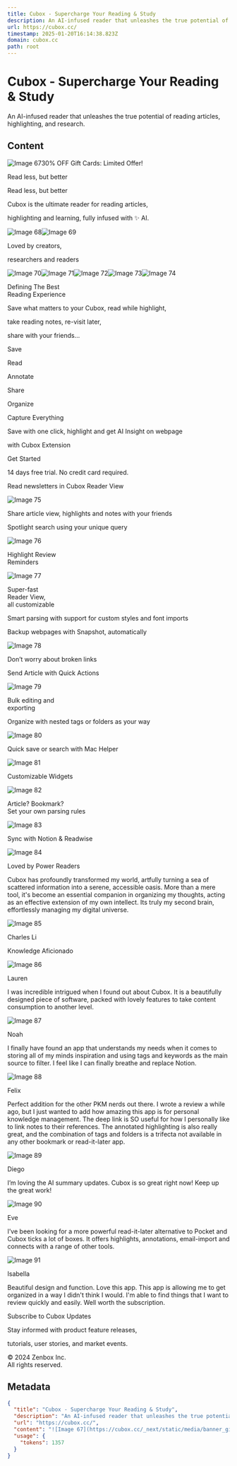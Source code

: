 ```yaml
---
title: Cubox - Supercharge Your Reading & Study
description: An AI-infused reader that unleashes the true potential of reading articles, highlighting, and research.
url: https://cubox.cc/
timestamp: 2025-01-20T16:14:38.823Z
domain: cubox.cc
path: root
---
```


# Cubox - Supercharge Your Reading & Study


An AI-infused reader that unleashes the true potential of reading articles, highlighting, and research.


## Content

![Image 67](https://cubox.cc/_next/static/media/banner_gift.59d5447c.png)30% OFF Gift Cards: Limited Offer!

Read less, but better

Read less, but better

Cubox is the ultimate reader for reading articles,

highlighting and learning, fully infused with ✨ AI.

[](https://cubox.cc/download)![Image 68](https://cubox-official-resource.s3.us-west-1.amazonaws.com/Web-Home-1-S.png)![Image 69](https://cubox-official-resource.s3.us-west-1.amazonaws.com/Web-Home-1-L.png)

Loved by creators,

researchers and readers

![Image 70](https://cubox-official-resource.s3.us-west-1.amazonaws.com/Apple-1.svg)![Image 71](https://cubox-official-resource.s3.us-west-1.amazonaws.com/Stanford-2.svg)![Image 72](https://cubox-official-resource.s3.us-west-1.amazonaws.com/Gatesfoundation-3.svg)![Image 73](https://cubox-official-resource.s3.us-west-1.amazonaws.com/Goldman%20Sachs-4.svg)![Image 74](https://cubox-official-resource.s3.us-west-1.amazonaws.com/accenture-5.svg)

Defining The Best  
Reading Experience

Save what matters to your Cubox, read while highlight,

take reading notes, re-visit later,

share with your friends...

Save

Read

Annotate

Share

Organize

Capture Everything

Save with one click, highlight and get AI Insight on webpage

with Cubox Extension

Get Started

14 days free trial. No credit card required.

Read newsletters in Cubox Reader View

![Image 75](https://cubox-official-resource.s3.us-west-1.amazonaws.com/Web-11-L.png)

Share article view, highlights and notes with your friends

Spotlight search using your unique query

![Image 76](https://cubox-official-resource.s3.us-west-1.amazonaws.com/Web-17-L.png)

Highlight Review  
Reminders

![Image 77](https://cubox-official-resource.s3.us-west-1.amazonaws.com/Web-20-L.png)

Super-fast  
Reader View,  
all customizable

Smart parsing with support for custom styles and font imports

Backup webpages with Snapshot, automatically

![Image 78](https://cubox-official-resource.s3.us-west-1.amazonaws.com/Web-15-L.png)

Don’t worry about broken links

Send Article with Quick Actions

![Image 79](https://cubox-official-resource.s3.us-west-1.amazonaws.com/Web-18-L.png)

Bulk editing and  
exporting

Organize with nested tags or folders as your way

![Image 80](https://cubox-official-resource.s3.us-west-1.amazonaws.com/Web-21-L.png)

Quick save or search with Mac Helper

![Image 81](https://cubox-official-resource.s3.us-west-1.amazonaws.com/Web-13-L.png)

Customizable Widgets

![Image 82](https://cubox-official-resource.s3.us-west-1.amazonaws.com/Web-16-L.png)

Article? Bookmark?  
Set your own parsing rules

![Image 83](https://cubox-official-resource.s3.us-west-1.amazonaws.com/Web-19-L.png)

Sync with Notion & Readwise

![Image 84](https://cubox-official-resource.s3.us-west-1.amazonaws.com/Web-22-L.png)

Loved by Power Readers

Cubox has profoundly transformed my world, artfully turning a sea of scattered information into a serene, accessible oasis. More than a mere tool, it's become an essential companion in organizing my thoughts, acting as an effective extension of my own intellect. Its truly my second brain, effortlessly managing my digital universe.

![Image 85](https://cubox.cc/_next/static/media/user-avatar-1.ae6d796b.png)

Charles Li

Knowledge Aficionado

![Image 86](https://cubox.cc/_next/static/media/user-avatar-2.75f5c07e.png)

Lauren

I was incredible intrigued when I found out about Cubox. It is a beautifully designed piece of software, packed with lovely features to take content consumption to another level.

![Image 87](https://cubox.cc/_next/static/media/user-avatar-3.87d74a1d.png)

Noah

I finally have found an app that understands my needs when it comes to storing all of my minds inspiration and using tags and keywords as the main source to filter. I feel like I can finally breathe and replace Notion.

![Image 88](https://cubox.cc/_next/static/media/user-avatar-4.877448c2.png)

Felix

Perfect addition for the other PKM nerds out there. I wrote a review a while ago, but I just wanted to add how amazing this app is for personal knowledge management. The deep link is SO useful for how I personally like to link notes to their references. The annotated highlighting is also really great, and the combination of tags and folders is a trifecta not available in any other bookmark or read-it-later app.

![Image 89](https://cubox.cc/_next/static/media/user-avatar-5.f4a10445.png)

Diego

I’m loving the AI summary updates. Cubox is so great right now! Keep up the great work!

![Image 90](https://cubox.cc/_next/static/media/user-avatar-6.50d62de0.png)

Eve

I’ve been looking for a more powerful read-it-later alternative to Pocket and Cubox ticks a lot of boxes. It offers highlights, annotations, email-import and connects with a range of other tools.

![Image 91](https://cubox.cc/_next/static/media/user-avatar-7.82c346ce.png)

Isabella

Beautiful design and function. Love this app. This app is allowing me to get organized in a way I didn't think I would. I'm able to find things that I want to review quickly and easily. Well worth the subscription.

Subscribe to Cubox Updates

Stay informed with product feature releases,

tutorials, user stories, and market events.

© 2024 Zenbox Inc.  
All rights reserved.

## Metadata

```json
{
  "title": "Cubox - Supercharge Your Reading & Study",
  "description": "An AI-infused reader that unleashes the true potential of reading articles, highlighting, and research.",
  "url": "https://cubox.cc/",
  "content": "![Image 67](https://cubox.cc/_next/static/media/banner_gift.59d5447c.png)30% OFF Gift Cards: Limited Offer!\n\nRead less, but better\n\nRead less, but better\n\nCubox is the ultimate reader for reading articles,\n\nhighlighting and learning, fully infused with ✨ AI.\n\n[](https://cubox.cc/download)![Image 68](https://cubox-official-resource.s3.us-west-1.amazonaws.com/Web-Home-1-S.png)![Image 69](https://cubox-official-resource.s3.us-west-1.amazonaws.com/Web-Home-1-L.png)\n\nLoved by creators,\n\nresearchers and readers\n\n![Image 70](https://cubox-official-resource.s3.us-west-1.amazonaws.com/Apple-1.svg)![Image 71](https://cubox-official-resource.s3.us-west-1.amazonaws.com/Stanford-2.svg)![Image 72](https://cubox-official-resource.s3.us-west-1.amazonaws.com/Gatesfoundation-3.svg)![Image 73](https://cubox-official-resource.s3.us-west-1.amazonaws.com/Goldman%20Sachs-4.svg)![Image 74](https://cubox-official-resource.s3.us-west-1.amazonaws.com/accenture-5.svg)\n\nDefining The Best  \nReading Experience\n\nSave what matters to your Cubox, read while highlight,\n\ntake reading notes, re-visit later,\n\nshare with your friends...\n\nSave\n\nRead\n\nAnnotate\n\nShare\n\nOrganize\n\nCapture Everything\n\nSave with one click, highlight and get AI Insight on webpage\n\nwith Cubox Extension\n\nGet Started\n\n14 days free trial. No credit card required.\n\nRead newsletters in Cubox Reader View\n\n![Image 75](https://cubox-official-resource.s3.us-west-1.amazonaws.com/Web-11-L.png)\n\nShare article view, highlights and notes with your friends\n\nSpotlight search using your unique query\n\n![Image 76](https://cubox-official-resource.s3.us-west-1.amazonaws.com/Web-17-L.png)\n\nHighlight Review  \nReminders\n\n![Image 77](https://cubox-official-resource.s3.us-west-1.amazonaws.com/Web-20-L.png)\n\nSuper-fast  \nReader View,  \nall customizable\n\nSmart parsing with support for custom styles and font imports\n\nBackup webpages with Snapshot, automatically\n\n![Image 78](https://cubox-official-resource.s3.us-west-1.amazonaws.com/Web-15-L.png)\n\nDon’t worry about broken links\n\nSend Article with Quick Actions\n\n![Image 79](https://cubox-official-resource.s3.us-west-1.amazonaws.com/Web-18-L.png)\n\nBulk editing and  \nexporting\n\nOrganize with nested tags or folders as your way\n\n![Image 80](https://cubox-official-resource.s3.us-west-1.amazonaws.com/Web-21-L.png)\n\nQuick save or search with Mac Helper\n\n![Image 81](https://cubox-official-resource.s3.us-west-1.amazonaws.com/Web-13-L.png)\n\nCustomizable Widgets\n\n![Image 82](https://cubox-official-resource.s3.us-west-1.amazonaws.com/Web-16-L.png)\n\nArticle? Bookmark?  \nSet your own parsing rules\n\n![Image 83](https://cubox-official-resource.s3.us-west-1.amazonaws.com/Web-19-L.png)\n\nSync with Notion & Readwise\n\n![Image 84](https://cubox-official-resource.s3.us-west-1.amazonaws.com/Web-22-L.png)\n\nLoved by Power Readers\n\nCubox has profoundly transformed my world, artfully turning a sea of scattered information into a serene, accessible oasis. More than a mere tool, it's become an essential companion in organizing my thoughts, acting as an effective extension of my own intellect. Its truly my second brain, effortlessly managing my digital universe.\n\n![Image 85](https://cubox.cc/_next/static/media/user-avatar-1.ae6d796b.png)\n\nCharles Li\n\nKnowledge Aficionado\n\n![Image 86](https://cubox.cc/_next/static/media/user-avatar-2.75f5c07e.png)\n\nLauren\n\nI was incredible intrigued when I found out about Cubox. It is a beautifully designed piece of software, packed with lovely features to take content consumption to another level.\n\n![Image 87](https://cubox.cc/_next/static/media/user-avatar-3.87d74a1d.png)\n\nNoah\n\nI finally have found an app that understands my needs when it comes to storing all of my minds inspiration and using tags and keywords as the main source to filter. I feel like I can finally breathe and replace Notion.\n\n![Image 88](https://cubox.cc/_next/static/media/user-avatar-4.877448c2.png)\n\nFelix\n\nPerfect addition for the other PKM nerds out there. I wrote a review a while ago, but I just wanted to add how amazing this app is for personal knowledge management. The deep link is SO useful for how I personally like to link notes to their references. The annotated highlighting is also really great, and the combination of tags and folders is a trifecta not available in any other bookmark or read-it-later app.\n\n![Image 89](https://cubox.cc/_next/static/media/user-avatar-5.f4a10445.png)\n\nDiego\n\nI’m loving the AI summary updates. Cubox is so great right now! Keep up the great work!\n\n![Image 90](https://cubox.cc/_next/static/media/user-avatar-6.50d62de0.png)\n\nEve\n\nI’ve been looking for a more powerful read-it-later alternative to Pocket and Cubox ticks a lot of boxes. It offers highlights, annotations, email-import and connects with a range of other tools.\n\n![Image 91](https://cubox.cc/_next/static/media/user-avatar-7.82c346ce.png)\n\nIsabella\n\nBeautiful design and function. Love this app. This app is allowing me to get organized in a way I didn't think I would. I'm able to find things that I want to review quickly and easily. Well worth the subscription.\n\nSubscribe to Cubox Updates\n\nStay informed with product feature releases,\n\ntutorials, user stories, and market events.\n\n© 2024 Zenbox Inc.  \nAll rights reserved.",
  "usage": {
    "tokens": 1357
  }
}
```
